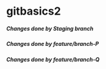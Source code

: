 # gitbasics2

##### Changes done by Staging branch

##### Changes done by feature/branch-P

##### Changes done by feature/branch-Q